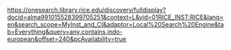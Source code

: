 https://onesearch.library.rice.edu/discovery/fulldisplay?docid=alma991015528399705251&context=L&vid=01RICE_INST:RICE&lang=en&search_scope=MyInst_and_CI&adaptor=Local%20Search%20Engine&tab=Everything&query=any,contains,indo-european&offset=240&pcAvailability=true